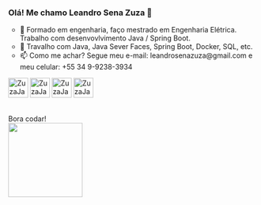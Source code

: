 
<body>
  
  ### Olá! Me chamo <b>Leandro Sena Zuza</b> 👋 
  

  
<ul type="circle">
  <li> 🔭 Formado em engenharia, faço mestrado em Engenharia Elétrica. Trabalho com desenvovlvimento Java / Spring Boot.
  <li> 🌱 Travalho com Java, Java Sever Faces, Spring Boot, Docker, SQL, etc.
  <li> 📫 Como me achar? Segue meu e-mail: leandrosenazuza@gmail.com e meu celular: +55 34 9-9238-3934 
 </ul>

<div>

  <img alight=center alt="ZuzaJava" height=40 width=40 src="https://cdn.jsdelivr.net/gh/devicons/devicon/icons/java/java-original.svg" />
  <img alight=center alt="ZuzaJava" height=40 width=40 src="https://cdn.jsdelivr.net/gh/devicons/devicon/icons/javascript/javascript-original.svg" />
  <img alight=center alt="ZuzaJava" height=40 width=40 src="https://cdn.jsdelivr.net/gh/devicons/devicon/icons/python/python-original-wordmark.svg" />
  <img alight=center alt="ZuzaJava" height=40 width=40 src="https://cdn.jsdelivr.net/gh/devicons/devicon/icons/postgresql/postgresql-original.svg" />
</div>

<div>
 
  <p><br/>Bora codar!<br/>
   <img height=150 width=150 src="https://acegif.com/wp-content/uploads/cat-typing-2.gif" />
    <br/>
  </p>  
</div>
</body>

